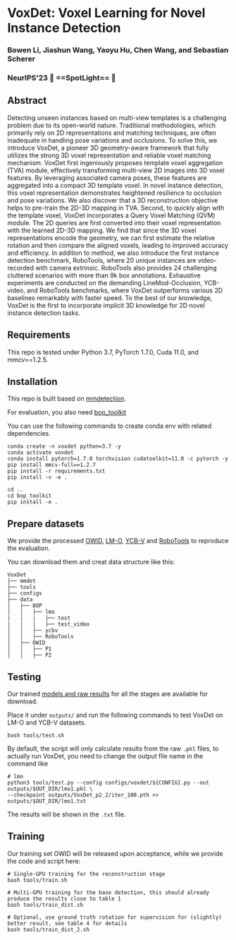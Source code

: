 
# VoxDet: Voxel Learning for Novel Instance Detection

### Bowen Li, Jiashun Wang, Yaoyu Hu, Chen Wang, and Sebastian Scherer

### NeurIPS'23 :star2: ==SpotLight== :star2:




## Abstract

Detecting unseen instances based on multi-view templates is a challenging problem due to its open-world nature. Traditional methodologies, which primarily rely on $2 \mathrm{D}$ representations and matching techniques, are often inadequate in handling pose variations and occlusions. To solve this, we introduce VoxDet, a pioneer 3D geometry-aware framework that fully utilizes the strong 3D voxel representation and reliable voxel matching mechanism. VoxDet first ingeniously proposes template voxel aggregation (TVA) module, effectively transforming multi-view 2D images into 3D voxel features. By leveraging associated camera poses, these features are aggregated into a compact 3D template voxel. In novel instance detection, this voxel representation demonstrates heightened resilience to occlusion and pose variations. We also discover that a $3 \mathrm{D}$ reconstruction objective helps to pre-train the 2D-3D mapping in TVA. Second, to quickly align with the template voxel, VoxDet incorporates a Query Voxel Matching (QVM) module. The 2D queries are first converted into their voxel representation with the learned 2D-3D mapping. We find that since the 3D voxel representations encode the geometry, we can first estimate the relative rotation and then compare the aligned voxels, leading to improved accuracy and efficiency. In addition to method, we also introduce the first instance detection benchmark, RoboTools, where 20 unique instances are video-recorded with camera extrinsic. RoboTools also provides 24 challenging cluttered scenarios with more than $9 \mathrm{k}$ box annotations. Exhaustive experiments are conducted on the demanding LineMod-Occlusion, YCB-video, and RoboTools benchmarks, where VoxDet outperforms various 2D baselines remarkably with faster speed. To the best of our knowledge, VoxDet is the first to incorporate implicit 3D knowledge for 2D novel instance detection tasks.


## Requirements

This repo is tested under Python 3.7, PyTorch 1.7.0, Cuda 11.0, and mmcv==1.2.5.




## Installation

This repo is built based on [mmdetection](https://github.com/open-mmlab/mmdetection). 

For evaluation, you also need [bop_toolkit](https://mega.nz/file/BAEj3TgS#yzwX2AHUg9CtCsmDV17rxVkmFhw4mh34y6gvQ3FDS4E)

You can use the following commands to create conda env with related dependencies.
```shell
conda create -n voxdet python=3.7 -y
conda activate voxdet
conda install pytorch=1.7.0 torchvision cudatoolkit=11.0 -c pytorch -y
pip install mmcv-full==1.2.7
pip install -r requirements.txt
pip install -v -e . 

cd ..
cd bop_toolkit
pip install -e .
```



## Prepare datasets

We provide the processed [OWID](https://drive.google.com/file/d/1sRHaVd4exOmGqFUVT6JKUzEOrDeHmlbT/view?usp=sharing), [LM-O](https://drive.google.com/file/d/1cY8gWF6t0IhEa0nLPVWfHMcPlfTNFPwe/view?usp=sharing), [YCB-V](https://drive.google.com/file/d/1JpixHE9DN-W-BVFkVC12qss0CUu9VA8y/view?usp=sharing) and [RoboTools](https://drive.google.com/file/d/1kXR-Z-sJlTnWy3HRGWAcV6_IIJgRHbD6/view?usp=sharing) to reproduce the evaluation.

You can download them and creat data structure like this:

```shell
VoxDet
├── mmdet
├── tools
├── configs
├── data
│   ├── BOP
│   │   ├── lmo
|   |   |   ├── test
|   |   |   ├── test_video
│   │   ├── ycbv
│   │   ├── RoboTools
│   ├── OWID
│   │   ├── P1
│   │   ├── P2
```



## Testing

Our trained [models and raw results](https://drive.google.com/file/d/1VrXcT6tQwhR0zDlANribjcyAritFqKn7/view?usp=sharing) for all the stages are available for download. 

Place it under `outputs/` and run the following commands to test VoxDet on LM-O and YCB-V datasets.

```shell
bash tools/test.sh
```

By default, the script will only calculate results from the raw `.pkl` files, to actually run VoxDet, you need to change the output file name in the command like

```shell
# lmo
python3 tools/test.py --config configs/voxdet/${CONFIG}.py --out outputs/$OUT_DIR/lmo1.pkl \
--checkpoint outputs/VoxDet_p2_2/iter_100.pth >> outputs/$OUT_DIR/lmo1.txt
```

The results will be shown in the `.txt` file.



## Training

Our training set OWID will be released upon acceptance, while we provide the code and script here:

```shell
# Single-GPU training for the reconstruction stage
bash tools/train.sh

# Multi-GPU training for the base detection, this should already produce the results close to table 1
bash tools/train_dist.sh

# Optional, use ground truth rotation for supervision for (slightly) better result, see table 4 for details
bash tools/train_dist_2.sh

```
